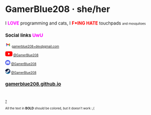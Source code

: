 # GamerBlue208 · she/her

I <font color="magenta">**LOVE**</font> programming and cats, I <font color="red">**F*ING HATE**</font> touchpads <font size="1">and mosquitoes

## Social links <font color="magenta">**UwU**</font>

<img src="/images/Gmail.png" height="18"> gamerblue208+dev@gmail.com

<img src="/images/Youtube.png" height="16"> [@GamerBlue208](https://www.youtube.com/@GamerBlue208)

<img src="/images/Discord.png" height="16"> [@GamerBlue208](https://discord.com/users/865498115360292894)

<img src="/images/Steam.png" height="16"> [@GamerBlue208](https://steamcommunity.com/id/GamerBlue208)
<br>
## [gamerblue208.github.io](https://gamerblue208.github.io)
<br>

[?](https://www.youtube.com/watch?v=dQw4w9WgXcQ)

All the text in **BOLD** should be colored, but it doesn't work :,(
